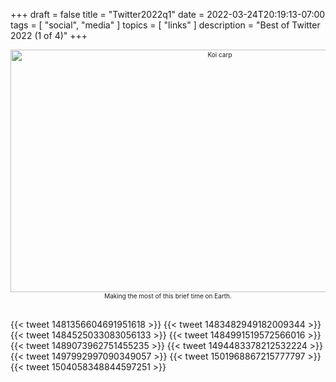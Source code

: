 +++
draft = false
title = "Twitter2022q1"
date = 2022-03-24T20:19:13-07:00
tags = [
  "social",
  "media"
  ]
topics = [
  "links"
]
description = "Best of Twitter 2022 (1 of 4)"
+++
<div align="center" style="font-size:x-small"><img src="https://milkfish08.s3.amazonaws.com/photo/downloaded/17918417164_a8bf136e18_k.jpg" width="654" height="388" alt="Koi carp"
title="Koi carp" /><br />
Making the most of this brief time on Earth.</div><br clear="all" />

{{< tweet 1481356604691951618 >}}
{{< tweet 1483482949182009344 >}}
{{< tweet 1484525033083056133 >}}
{{< tweet 1484991519572566016 >}}
{{< tweet 1489073962751455235 >}}
{{< tweet 1494483378212532224 >}}
{{< tweet 1497992997090349057 >}}
{{< tweet 1501968867215777797 >}}
{{< tweet 1504058348844597251 >}}
